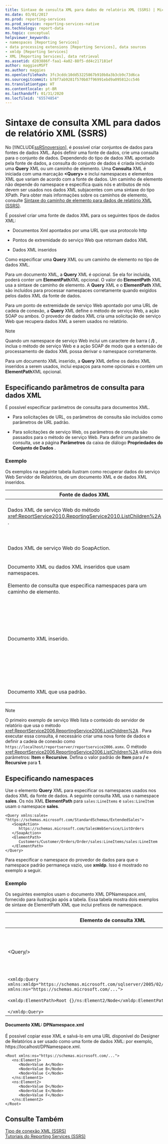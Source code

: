 ```yaml
---
title: Sintaxe de consulta XML para dados de relatório XML (SSRS) | Microsoft Docs
ms.date: 03/01/2017
ms.prod: reporting-services
ms.prod_service: reporting-services-native
ms.technology: report-data
ms.topic: conceptual
helpviewer_keywords:
- namespaces [Reporting Services]
- data processing extensions [Reporting Services], data sources
- xmldp [Reporting Services]
- XML [Reporting Services], data retrieval
ms.assetid: d203886f-faa1-4a02-88f5-dd4c217181ef
author: maggiesMSFT
ms.author: maggies
ms.openlocfilehash: 3fc3cddc10dd53225867b910b8a3b3cb9c73d6ca
ms.sourcegitcommit: b78f7ab9281f570b87f96991ebd9a095812cc546
ms.translationtype: HT
ms.contentlocale: pt-BR
ms.lasthandoff: 01/31/2020
ms.locfileid: "65574854"
---
```

# <a name="xml-query-syntax-for-xml-report-data-ssrs"></a>Sintaxe de consulta XML para dados de relatório XML (SSRS)
  No [!INCLUDE[ssRSnoversion](../../includes/ssrsnoversion-md.md)], é possível criar conjuntos de dados para fontes de dados XML. Após definir uma fonte de dados, crie uma consulta para o conjunto de dados. Dependendo do tipo de dados XML apontado pela fonte de dados, a consulta do conjunto de dados é criada incluindo uma **Query** XML ou um caminho de elemento. Uma **Consulta** XML é iniciada com uma marcação **\<Query>** e inclui namespaces e elementos XML que variam de acordo com a fonte de dados. Um caminho de elemento não depende do namespace e especifica quais nós e atributos de nós devem ser usados nos dados XML subjacentes com uma sintaxe do tipo XPath. Para obter mais informações sobre os caminhos de elemento, consulte [Sintaxe do caminho de elemento para dados de relatório XML &#40;SSRS&#41;](../../reporting-services/report-data/element-path-syntax-for-xml-report-data-ssrs.md).  
  
 É possível criar uma fonte de dados XML para os seguintes tipos de dados XML:  
  
-   Documentos Xml apontados por uma URL que usa protocolo http  
  
-   Pontos de extremidade do serviço Web que retornam dados XML  
  
-   Dados XML inseridos  
  
 Como especificar uma **Query** XML ou um caminho de elemento no tipo de dados XML.  
  
 Para um documento XML, a **Query** XML é opcional. Se ela for incluída, poderá conter um **ElementPath**XML opcional. O valor do **ElementPath** XML usa a sintaxe de caminho de elemento. A **Query** XML e o **ElementPath** XML são incluídos para processar namespaces corretamente quando exigidos pelos dados XML da fonte de dados.  
  
 Para um ponto de extremidade de serviço Web apontado por uma URL de cadeia de conexão, a **Query** XML define o método de serviço Web, a ação SOAP ou ambos. O provedor de dados XML cria uma solicitação de serviço Web que recupera dados XML a serem usados no relatório.  
  
> [!NOTE]  
>  Quando um namespace de serviço Web inclui um caractere de barra ( **/)** , inclua o método de serviço Web e a ação SOAP de modo que a extensão de processamento de dados XML possa derivar o namespace corretamente.  
  
 Para um documento XML inserido, a **Query** XML define os dados XML inseridos a serem usados, inclui espaços para nome opcionais e contém um **ElementPath**XML opcional.  
  
## <a name="specifying-query-parameters-for-xml-data"></a>Especificando parâmetros de consulta para dados XML  
 É possível especificar parâmetros de consulta para documentos XML.  
  
-   Para solicitações de URL, os parâmetros de consulta são incluídos como parâmetros de URL padrão.  
  
-   Para solicitações de serviço Web, os parâmetros de consulta são passados para o método de serviço Web. Para definir um parâmetro de consulta, use a página **Parâmetros** da caixa de diálogo **Propriedades do Conjunto de Dados** . 
  
### <a name="example"></a>Exemplo  
 Os exemplos na seguinte tabela ilustram como recuperar dados do serviço Web Servidor de Relatórios, de um documento XML e de dados XML inseridos.  
  
|Fonte de dados XML|Exemplo de consulta|  
|---------------------|-------------------|  
|Dados XML de serviço Web do método <xref:ReportService2010.ReportingService2010.ListChildren%2A> .|`<Query>`<br /><br /> `<Method Name="ListChildren" Namespace="https://schemas.microsoft.com/sqlserver/2005/06/30/reporting/reportingservices" />`<br /><br /> `</Query>`|  
|Dados XML de serviço Web do SoapAction.|`<Query xmlns=namespace>`<br /><br /> `<SoapAction>https://schemas/microsoft.com/sqlserver/2005/03/23/reporting/reportingservices/ListChildren</SoapAction>`<br /><br /> `</Query>`|  
|Documento XML ou dados XML inseridos que usam namespaces.<br /><br /> Elemento de consulta que especifica namespaces para um caminho de elemento.|`<Query xmlns:es="https://schemas.microsoft.com/StandardSchemas/ExtendedSales">`<br /><br /> `<ElementPath>/Customers/Customer/Orders/Order/es:LineItems/es:LineItem</ElementPath>`<br /><br /> `</Query>`|  
|Documento XML inserido.|`<Query>`<br /><br /> `<XmlData>`<br /><br /> `<Customers>`<br /><br /> `<Customer ID="1">Bobby</Customer>`<br /><br /> `</Customers>`<br /><br /> `</XmlData>`<br /><br /> `<ElementPath>Customer {@}</ElementPath>`<br /><br /> `</Query>`|  
|Documento XML que usa padrão.|*Nenhuma consulta*.<br /><br /> O caminho de elemento deriva do próprio documento XML e independe do namespace.|  
  
> [!NOTE]  
>  O primeiro exemplo de serviço Web lista o conteúdo do servidor de relatório que usa o método <xref:ReportService2006.ReportingService2006.ListChildren%2A> . Para executar essa consulta, é necessário criar uma nova fonte de dados e definir a cadeia de conexão como `https://localhost/reportserver/reportservice2006.asmx`. O método <xref:ReportService2006.ReportingService2006.ListChildren%2A> utiliza dois parâmetros: **Item** e **Recursive**. Defina o valor padrão de **Item** para **/** e **Recursive** para **1**.  
  
## <a name="specifying-namespaces"></a>Especificando namespaces  
 Use o elemento **Query** XML para especificar os namespaces usados nos dados XML da fonte de dados. A seguinte consulta XML usa o namespace **sales**. Os nós XML **ElementPath** para `sales:LineItems` e `sales:LineItem` usam o namespace **sales**.  
  
```  
<Query xmlns:sales=  
"https://schemas.microsoft.com/StandardSchemas/ExtendedSales">  
   <SoapAction>  
      https://schemas.microsoft.com/SalesWebService/ListOrders   
   </SoapAction>  
   <ElementPath>  
      Customers/Customer/Orders/Order/sales:LineItems/sales:LineItem  
   </ElementPath>  
</Query>  
```  
  
 Para especificar o namespace do provedor de dados para que o namespace padrão permaneça vazio, use **xmldp**. Isso é mostrado no exemplo a seguir.  
  
### <a name="example"></a>Exemplo  
 Os seguintes exemplos usam o documento XML DPNamespace.xml, fornecido para ilustração após a tabela. Essa tabela mostra dois exemplos de sintaxe de ElementPath XML que inclui prefixos de namespace.  
  
|Elemento de consulta XML|Campos resultantes no conjunto de dados|  
|-----------------------|-------------------------------------|  
|\<Query/>|Valor A: `https://schemas.microsoft.com/...`<br /><br /> Valor B: `https://schemas.microsoft.com/...`<br /><br /> Valor C: `https://schemas.microsoft.com/...`|  
|`<xmldp:Query xmlns:xmldp="https://schemas.microsoft.com/sqlserver/2005/02/reporting/XmlDPQuery" xmlns:ns="https://schemas.microsoft.com/...">`<br /><br /> `<xmldp:ElementPath>Root {}/ns:Element2/Node</xmldp:ElementPath>`<br /><br /> `</xmldp:Query>`|Valor D<br /><br /> Valor E<br /><br /> Valor F|  
  
#### <a name="xml-document-dpnamespacexml"></a>Documento XML: DPNamespace.xml  
 É possível copiar esse XML e salvá-lo em uma URL disponível do Designer de Relatórios a ser usado como uma fonte de dados XML: por exemplo, https://localhost/DPNamespace.xml.  
  
```  
<Root xmlns:ns="https://schemas.microsoft.com/...">  
   <ns:Element1>  
      <Node>Value A</Node>  
      <Node>Value B</Node>  
      <Node>Value C</Node>  
   </ns:Element1>  
   <ns:Element2>  
      <Node>Value D</Node>  
      <Node>Value E</Node>  
      <Node>Value F</Node>  
   </ns:Element2>  
</Root>  
```  
  
## <a name="see-also"></a>Consulte Também  
 [Tipo de conexão XML &#40;SSRS&#41;](../../reporting-services/report-data/xml-connection-type-ssrs.md)   
 [Tutoriais do Reporting Services &#40;SSRS&#41;](../../reporting-services/reporting-services-tutorials-ssrs.md)  
  
  
